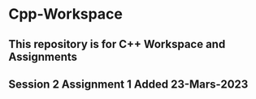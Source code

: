 # Cpp-Workspace
## This repository is for C++ Workspace and Assignments

## Session 2 Assignment 1 Added 23-Mars-2023
